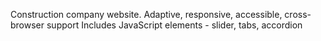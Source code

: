 Construction company website.
Adaptive, responsive, accessible, cross-browser support
Includes JavaScript elements - slider, tabs, accordion
